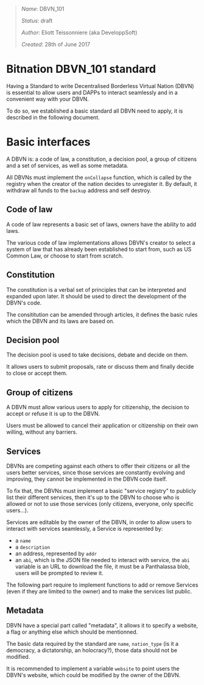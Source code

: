 > *Name*: DBVN_101
>
> *Status*: draft
>
> *Author*: Eliott Teissonniere (aka DeveloppSoft)
>
> *Created*: 28th of June 2017

# Bitnation DBVN_101 standard

Having a Standard to write Decentralised Borderless Virtual Nation (DBVN) is essential to allow users and DAPPs to interact seamlessly and in a convenient way with your DBVN.

To do so, we established a basic standard all DBVN need to apply, it is described in the following document.


# Basic interfaces

A DBVN is: a code of law, a constitution, a decision pool, a group of citizens and a set of services, as well as some metadata.

All DBVNs must implement the `onCollapse` function, which is called by the registry when the creator of the nation decides to unregister it. By default, it withdraw all funds to the `backup` address and self destroy.


## Code of law

A code of law represents a basic set of laws, owners have the ability to add laws.

The various code of law implementations allows DBVN's creator to select a system of law that has already been established to start from, such as US Common Law, or choose to start from scratch.


## Constitution

The constitution is a verbal set of principles that can be interpreted and expanded upon later. It should be used to direct the development of the DBVN's code.

The consititution can be amended through articles, it defines the basic rules which the DBVN and its laws are based on.


## Decision pool

The decision pool is used to take decisions, debate and decide on them.

It allows users to submit proposals, rate or discuss them and finally decide to close or accept them.


## Group of citizens

A DBVN must allow various users to apply for citizenship, the decision to accept or refuse it is up to the DBVN.

Users must be allowed to cancel their application or citizenship on their own willing, without any barriers.


## Services

DBVNs are competing against each others to offer their citizens or all the users better services, since those services are constantly evolving and  improving, they cannot be implemented in the DBVN code itself.

To fix that, the DBVNs must implement a basic "service registry" to publicly list their different services, then it's up to the DBVN to choose who is allowed or not to use those services (only citizens, everyone, only specific users...).

Services are editable by the owner of the DBVN, in order to allow users to interact with services seamlessly, a Service is represented by:
 -  a `name`
 -  a `description`
 -  an address, represented by `addr`
 -  an `abi`, which is the JSON file needed to interact with service, the `abi` variable is an URL to download the file, it must be a Panthalassa blob, users will be prompted to review it.

The following part require to implement functions to add or remove Services (even if they are limited to the owner) and to make the services list public.


## Metadata

DBVN have a special part called "metadata", it allows it to specify a website, a flag or anything else which should be mentionned.

The basic data required by the standard are `name`, `nation_type` (is it a democracy, a dictatorship, an holocracy?), those data should not be modified.

It is recommended to implement a variable `website` to point users the DBVN's website, which could be modified by the owner of the DBVN.
